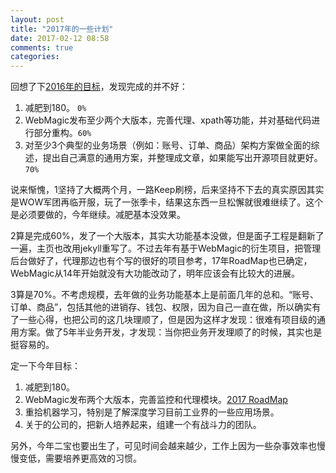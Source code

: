 ```yaml
---
layout: post
title: "2017年的一些计划"
date: 2017-02-12 08:58
comments: true
categories: 
---
```


回想了下[2016年的目标](http://code4craft.github.io/blog/2016/02/08/2016nian-mu-biao/)，发现完成的并不好：

1. 减肥到180。 `0%`
2. WebMagic发布至少两个大版本，完善代理、xpath等功能，并对基础代码进行部分重构。`60%`
3. 对至少3个典型的业务场景（例如：账号、订单、商品）架构方案做全面的综述，提出自己满意的通用方案，并整理成文章，如果能写出开源项目就更好。`70%`

<!--more-->

说来惭愧，1坚持了大概两个月，一路Keep刷榜，后来坚持不下去的真实原因其实是WOW军团再临开服，玩了一张季卡，结果这东西一旦松懈就很难继续了。这个是必须要做的，今年继续。减肥基本没效果。

2算是完成60%，发了一个大版本，其实大功能基本没做，但是面子工程是翻新了一遍，主页也改用jekyll重写了。不过去年有基于WebMagic的衍生项目，把管理后台做好了，代理那边也有个写的很好的项目参考，17年RoadMap也已确定，WebMagic从14年开始就没有大功能改动了，明年应该会有比较大的进展。

3算是70%。不考虑规模，去年做的业务功能基本上是前面几年的总和。“账号、订单、商品”，包括其他的进销存、钱包、权限，因为自己一直在做，所以确实有了一些心得，也把公司的这几块理顺了，但是因为这样才发现：很难有项目级的通用方案。做了5年半业务开发，才发现：当你把业务开发理顺了的时候，其实也是挺容易的。

定一下今年目标：

1. 减肥到180。
2. WebMagic发布两个大版本，完善监控和代理模块。[2017 RoadMap](https://github.com/code4craft/webmagic/issues/446)
3. 重拾机器学习，特别是了解深度学习目前工业界的一些应用场景。
4. 关于的公司的，把新人培养起来，组建一个有战斗力的团队。

另外，今年二宝也要出生了，可见时间会越来越少，工作上因为一些杂事效率也慢慢变低，需要培养更高效的习惯。



